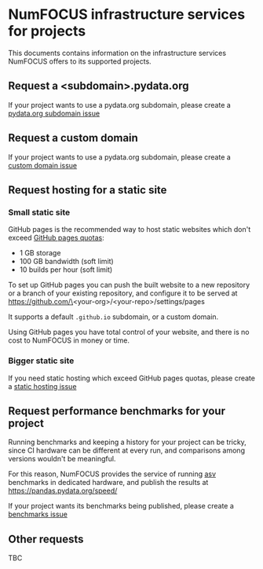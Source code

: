 # NumFOCUS infrastructure services for projects

This documents contains information on the infrastructure services NumFOCUS
offers to its supported projects.

## Request a \<subdomain\>.pydata.org

If your project wants to use a pydata.org subdomain, please create a
[pydata.org subdomain issue](/numfocus/infrastructure/issues/new?labels=Pydata%2CSubdomain&template=pydata_subdomain.yaml)


## Request a custom domain

If your project wants to use a pydata.org subdomain, please create a
[custom domain issue](/numfocus/infrastructure/issues/new?labels=Custom%2CDomain&template=custom_domain.yaml)


## Request hosting for a static site

### Small static site

GitHub pages is the recommended way to host static websites which don't
exceed [GitHub pages quotas](https://docs.github.com/en/pages/getting-started-with-github-pages/about-github-pages#usage-limits):

- 1 GB storage
- 100 GB bandwidth (soft limit)
- 10 builds per hour (soft limit)

To set up GitHub pages you can push the built website to a new repository
or a branch of your existing repository, and configure it to be served at
https://github.com/\<your-org\>/\<your-repo\>/settings/pages

It supports a default `.github.io` subdomain, or a custom domain.

Using GitHub pages you have total control of your website, and there is no
cost to NumFOCUS in money or time.

### Bigger static site

If you need static hosting which exceed GitHub pages quotas, please create a
[static hosting issue](/numfocus/infrastructure/issues/new?labels=Static%2CHosting&template=template=static_hosting.yaml)


## Request performance benchmarks for your project

Running benchmarks and keeping a history for your project can be tricky,
since CI hardware can be different at every run, and comparisons among
versions wouldn't be meaningful.

For this reason, NumFOCUS provides the service of running
[asv](https://asv.readthedocs.io/) benchmarks in dedicated hardware,
and publish the results at https://pandas.pydata.org/speed/

If your project wants its benchmarks being published, please create a
[benchmarks issue](/numfocus/infrastructure/issues/new?labels=Benchmarks&template=template=benchmarks.yaml)


## Other requests

TBC
